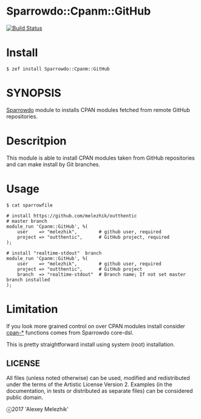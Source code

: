 # Sparrowdo::Cpanm::GitHub

[![Build Status](https://travis-ci.org/melezhik/sparrowdo-cpanm-github.svg?branch=master)](https://travis-ci.org/melezhik/sparrowdo-cpanm-github)

# Install

    $ zef install Sparrowdo::Cpanm::GitHub

# SYNOPSIS

[Sparrowdo](https://github.com/melezhik/sparrowdo) module to installs CPAN modules fetched from remote GitHub repositories.

# Descritpion

This module is able to install CPAN modules taken from GitHub repositories 
and can make install by Git branches.

# Usage

    $ cat sparrowfile

    # install https://github.com/melezhik/outthentic
    # master branch
    module_run 'Cpanm::GitHub', %(
        user    => "melezhik",        # github user, required
        project => "outthentic",      # GitHub project, required
    );

    # install "realtime-stdout"  branch
    module_run 'Cpanm::GitHub', %(
        user    => "melezhik",        # github user, required
        project => "outthentic",      # GitHub project
        branch  => "realtime-stdout"  # Branch name; If not set master branch installed
    );
    
        
# Limitation

If you look more grained control on over CPAN modules install consider [cpan-*](https://github.com/melezhik/sparrowdo/blob/master/core-dsl.md#cpan-packages)
functions comes from Sparrowdo core-dsl.

This is pretty straightforward install using system (root) installation.


## LICENSE

All files (unless noted otherwise) can be used, modified and redistributed
under the terms of the Artistic License Version 2. Examples (in the
documentation, in tests or distributed as separate files) can be considered
public domain.

ⓒ2017 'Alexey Melezhik'
